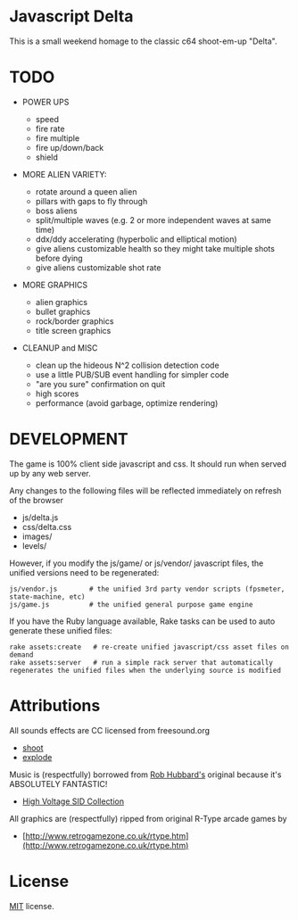 Javascript Delta
=================

This is a small weekend homage to the classic c64 shoot-em-up "Delta".

TODO
====

 - POWER UPS
   - speed
   - fire rate
   - fire multiple
   - fire up/down/back
   - shield

 - MORE ALIEN VARIETY:
   - rotate around a queen alien
   - pillars with gaps to fly through
   - boss aliens
   - split/multiple waves (e.g. 2 or more independent waves at same time)
   - ddx/ddy accelerating (hyperbolic and elliptical motion)
   - give aliens customizable health so they might take multiple shots before dying
   - give aliens customizable shot rate

 - MORE GRAPHICS
   - alien graphics
   - bullet graphics
   - rock/border graphics
   - title screen graphics

 - CLEANUP and MISC
   - clean up the hideous N^2 collision detection code
   - use a little PUB/SUB event handling for simpler code
   - "are you sure" confirmation on quit
   - high scores
   - performance (avoid garbage, optimize rendering)


DEVELOPMENT
===========

The game is 100% client side javascript and css. It should run when served up by any web server.

Any changes to the following files will be reflected immediately on refresh of the browser

  - js/delta.js
  - css/delta.css
  - images/
  - levels/

However, if you modify the js/game/ or js/vendor/ javascript files, the unified versions need to be regenerated:

    js/vendor.js        # the unified 3rd party vendor scripts (fpsmeter, state-machine, etc)
    js/game.js          # the unified general purpose game engine

If you have the Ruby language available, Rake tasks can be used to auto generate these unified files:

    rake assets:create   # re-create unified javascript/css asset files on demand
    rake assets:server   # run a simple rack server that automatically regenerates the unified files when the underlying source is modified

Attributions
============

All sounds effects are CC licensed from freesound.org

 - [shoot](http://www.freesound.org/people/bubaproducer/sounds/151011/)
 - [explode](http://www.freesound.org/people/Nbs%20Dark/sounds/94185/)

Music is (respectfully) borrowed from [Rob Hubbard's](http://en.wikipedia.org/wiki/Rob_Hubbard)
original because it's ABSOLUTELY FANTASTIC! 

 - [High Voltage SID Collection](http://www.hvsc.de/)

All graphics are (respectfully) ripped from original R-Type arcade games by

 - [http://www.retrogamezone.co.uk/rtype.htm](http://www.retrogamezone.co.uk/rtype.htm)

License
=======

[MIT](http://en.wikipedia.org/wiki/MIT_License) license.

